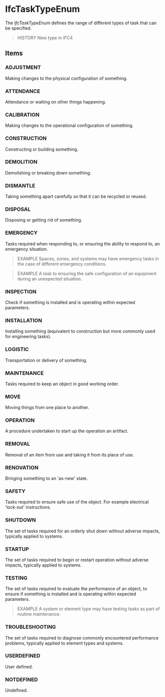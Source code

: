# IfcTaskTypeEnum

The _IfcTaskTypeEnum_ defines the range of different types of task that can be specified.
<!-- end of short definition -->

> HISTORY New type in IFC4

## Items

### ADJUSTMENT
Making changes to the physical configuration of something.

### ATTENDANCE
Attendance or waiting on other things happening.

### CALIBRATION
Making changes to the operational configuration of something.

### CONSTRUCTION
Constructing or building something.

### DEMOLITION
Demolishing or breaking down something.

### DISMANTLE
Taking something apart carefully so that it can be recycled or reused.

### DISPOSAL
Disposing or getting rid of something.

### EMERGENCY
Tasks required when responding to, or ensuring the ability to respond to, an emergency situation.

> EXAMPLE Spaces, zones, and systems may have emergency tasks in the case of different emergency conditions.

> EXAMPLE A task to ensuring the safe configuration of an equipment during an unexpected situation.

### INSPECTION
Check if something is installed and is operating within expected parameters.

### INSTALLATION
Installing something (equivalent to construction but more commonly used for engineering tasks).

### LOGISTIC
Transportation or delivery of something.

### MAINTENANCE
Tasks required to keep an object in good working order.

### MOVE
Moving things from one place to another.

### OPERATION
A procedure undertaken to start up the operation an artifact.

### REMOVAL
Removal of an item from use and taking it from its place of use.

### RENOVATION
Bringing something to an 'as-new' state.

### SAFETY
Tasks required to ensure safe use of the object. For example electrical 'lock-out' instructions.

### SHUTDOWN
The set of tasks required for an orderly shut down without adverse impacts, typically applied to systems.

### STARTUP
The set of tasks required to begin or restart operation without adverse impacts, typically applied to systems.

### TESTING
The set of tasks required to evaluate the performance of an object, to ensure if something is installed and is operating within expected parameters.

> EXAMPLE A system or element type may have testing tasks as part of routine maintenance.

### TROUBLESHOOTING
The set of tasks required to diagnose commonly encountered performance problems, typically applied to element types and systems.

### USERDEFINED
User defined.

### NOTDEFINED
Undefined.
